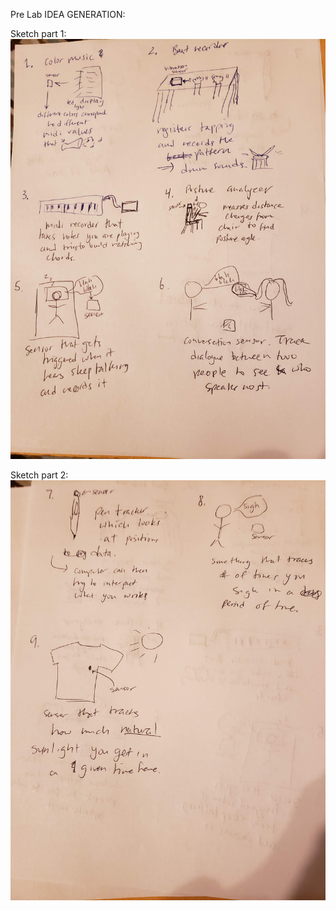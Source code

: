 Pre Lab IDEA GENERATION:

Sketch part 1:
![image](https://github.com/bhwan1118/IDD-Fa18-Lab3/blob/master/Sketch%20pt%201.jpg)


Sketch part 2:
![image](https://github.com/bhwan1118/IDD-Fa18-Lab3/blob/master/Sketch%20pt%202.jpg)

